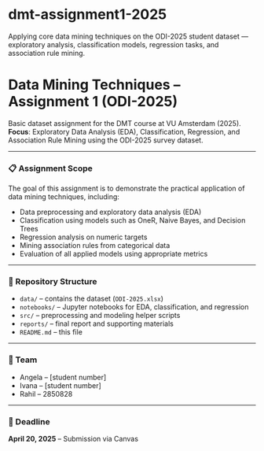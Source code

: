 # dmt-assignment1-2025
Applying core data mining techniques on the ODI-2025 student dataset — exploratory analysis, classification models, regression tasks, and association rule mining.

# Data Mining Techniques – Assignment 1 (ODI-2025)

Basic dataset assignment for the DMT course at VU Amsterdam (2025).  
**Focus**: Exploratory Data Analysis (EDA), Classification, Regression, and Association Rule Mining using the ODI-2025 survey dataset.

---

### 📋 Assignment Scope

The goal of this assignment is to demonstrate the practical application of data mining techniques, including:

- Data preprocessing and exploratory data analysis (EDA)
- Classification using models such as OneR, Naive Bayes, and Decision Trees
- Regression analysis on numeric targets
- Mining association rules from categorical data
- Evaluation of all applied models using appropriate metrics

---

### 📂 Repository Structure

- `data/` – contains the dataset (`ODI-2025.xlsx`)
- `notebooks/` – Jupyter notebooks for EDA, classification, and regression
- `src/` – preprocessing and modeling helper scripts
- `reports/` – final report and supporting materials
- `README.md` – this file

---

### 👥 Team

- Angela – [student number]
- Ivana – [student number]
- Rahil – 2850828

---

### 📅 Deadline

**April 20, 2025** – Submission via Canvas


